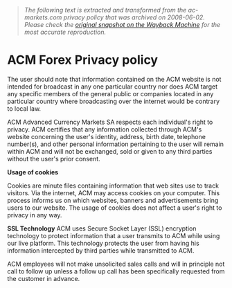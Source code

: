 > *The following text is extracted and transformed from the ac-markets.com privacy policy that was archived on 2008-06-02. Please check the [original snapshot on the Wayback Machine](https://web.archive.org/web/20080602002245id_/http%3A//www.ac-markets.com/forex-broker/privacy-policy.aspx) for the most accurate reproduction.*

# ACM Forex Privacy policy

The user should note that information contained on the ACM website is not intended for broadcast in any one particular country nor does ACM target any specific members of the general public or companies located in any particular country where broadcasting over the internet would be contrary to local law.

ACM Advanced Currency Markets SA respects each individual's right to privacy. ACM certifies that any information collected through ACM's website concerning the user's identity, address, birth date, telephone number(s), and other personal information pertaining to the user will remain within ACM and will not be exchanged, sold or given to any third parties without the user's prior consent.

**Usage of cookies**

Cookies are minute files containing information that web sites use to track visitors. Via the internet, ACM may access cookies on your computer. This process informs us on which websites, banners and advertisements bring users to our website. The usage of cookies does not affect a user's right to privacy in any way. 

**SSL Technology** ACM uses Secure Socket Layer (SSL) encryption technology to protect information that a user transmits to ACM while using our live platform. This technology protects the user from having his information intercepted by third parties while transmitted to ACM.

ACM employees will not make unsolicited sales calls and will in principle not call to follow up unless a follow up call has been specifically requested from the customer in advance. 
